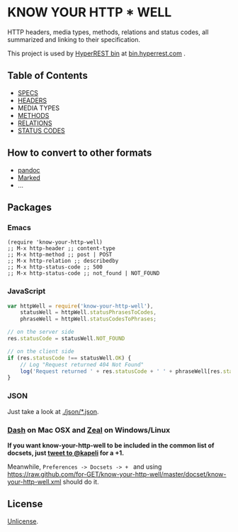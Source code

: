 # KNOW YOUR HTTP * WELL

HTTP headers, media types, methods, relations and status codes, all summarized and linking to their specification.

This project is used by [HyperREST bin](https://github.com/andreineculau/hyperrest-bin) at [bin.hyperrest.com](http://bin.hyperrest.com) .


## Table of Contents

- [SPECS](specs.md)
- [HEADERS](headers.md)
- MEDIA TYPES
- [METHODS](methods.md)
- [RELATIONS](relations.md)
- [STATUS CODES](status-codes.md)


## How to convert to other formats

* [pandoc](http://johnmacfarlane.net/pandoc/)
* [Marked](http://markedapp.com/)
* ...


## Packages

### Emacs

```emacs
(require 'know-your-http-well)
;; M-x http-header ;; content-type
;; M-x http-method ;; post | POST
;; M-x http-relation ;; describedby
;; M-x http-status-code ;; 500
;; M-x http-status-code ;; not_found | NOT_FOUND
```

### JavaScript

```javascript
var httpWell = require('know-your-http-well'),
    statusWell = httpWell.statusPhrasesToCodes,
    phraseWell = httpWell.statusCodesToPhrases;

// on the server side
res.statusCode = statusWell.NOT_FOUND

// on the client side
if (res.statusCode !== statusWell.OK) {
    // Log "Request returned 404 Not Found"
    log('Request returned ' + res.statusCode + ' ' + phraseWell[res.statusCode]);
}
```

### JSON

Just take a look at [./json/*.json](json).

### [Dash](http://kapeli.com/dash) on Mac OSX and [Zeal](http://zealdocs.org/) on Windows/Linux

**If you want know-your-http-well to be included in the common list of docsets, just [tweet to @kapeli](https://twitter.com/intent/tweet?text=@kapeli%20Please%20add%20know-your-http-well%20as%20a%20common%20docset.%20Thanks!) for a +1.**

Meanwhile, `Preferences -> Docsets -> + ` and using <https://raw.github.com/for-GET/know-your-http-well/master/docset/know-your-http-well.xml> should do it.


## License

[Unlicense](LICENSE).
